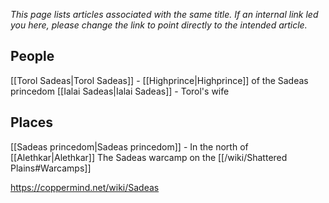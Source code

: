 *This  page lists articles associated with the same title.  If an internal link led you here, please change the link to point directly to the intended article.*

## People
[[Torol Sadeas\|Torol Sadeas]] - [[Highprince\|Highprince]] of the Sadeas princedom
[[Ialai Sadeas\|Ialai Sadeas]] - Torol's wife
## Places
[[Sadeas princedom\|Sadeas princedom]] - In the north of [[Alethkar\|Alethkar]]
The Sadeas warcamp on the [[/wiki/Shattered Plains#Warcamps]]


https://coppermind.net/wiki/Sadeas